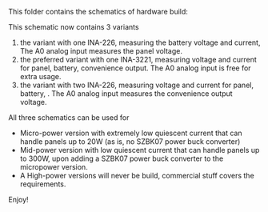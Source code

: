 This folder contains the schematics of hardware build:

This schematic now contains 3 variants
1) the variant with one INA-226, measuring the battery voltage and current, The A0 analog input measures the panel voltage.
2) the preferred variant with one INA-3221, measuring voltage and current for panel, battery, convenience output. The A0 analog input is free for extra usage.
3) the variant with two INA-226, measuring voltage and current for panel, battery, . The A0 analog input measures the convenience output voltage.

All three schematics can be used for

- Micro-power version with extremely low quiescent current that can handle panels up to 20W (as is, no SZBK07 power buck converter)
- Mid-power version with low quiescent current that can handle panels up to 300W, upon adding a SZBK07 power buck converter to the micropower version.
- A High-power versions will never be build, commercial stuff covers the requirements.

Enjoy!
